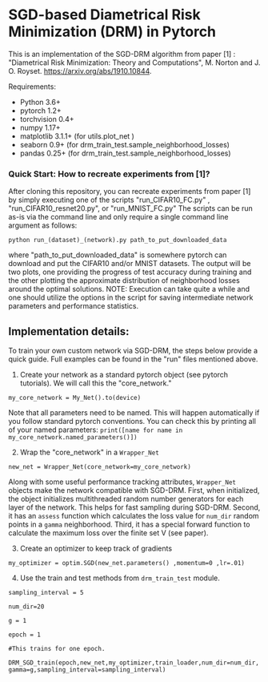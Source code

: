 # SGD-based Diametrical Risk Minimization (DRM) in Pytorch
This is an implementation of the SGD-DRM algorithm from paper [1] : "Diametrical Risk Minimization: Theory and Computations", M. Norton and J. O. Royset. https://arxiv.org/abs/1910.10844.

Requirements:

- Python 3.6+
- pytorch 1.2+
- torchvision 0.4+
- numpy 1.17+
- matplotlib 3.1.1+ (for utils.plot_net )
- seaborn 0.9+ (for drm_train_test.sample_neighborhood_losses)
- pandas 0.25+ (for drm_train_test.sample_neighborhood_losses)

### Quick Start: How to recreate experiments from [1]?
After cloning this repository, you can recreate experiments from paper [1] by simply executing one of the scripts "run_CIFAR10_FC.py" , "run_CIFAR10_resnet20.py", or "run_MNIST_FC.py" The scripts can be run as-is via the command line and only require a single command line argument as follows:

`python run_(dataset)_(network).py path_to_put_downloaded_data`

where "path_to_put_downloaded_data" is somewhere pytorch can download and put the CIFAR10 and/or MNIST datasets. The output will be two plots, one providing the progress of test accuracy during training and the other plotting the approximate distribution of neighborhood losses around the optimal solutions. NOTE: Execution can take quite a while and one should utilize the options in the script for saving intermediate network parameters and performance statistics.


## Implementation details:
To train your own custom network via SGD-DRM, the steps below provide a quick guide. Full examples can be found in the "run" files mentioned above.

1)  Create your network as a standard pytorch object (see pytorch tutorials). We will call this the "core_network."  

`my_core_network = My_Net().to(device)`

Note that all parameters need to be named. This will happen automatically if you follow standard pytorch conventions. You can check this by printing all of your named parameters: `print([name for name in my_core_network.named_parameters()])`

2)  Wrap the "core_network" in a `Wrapper_Net`

`new_net = Wrapper_Net(core_network=my_core_network)`

Along with some useful performance tracking attributes, `Wrapper_Net` objects make the network compatible with SGD-DRM. First, when initialized, the object initializes multithreaded random number generators for each layer of the network. This helps for fast sampling during SGD-DRM. Second, it has an `assess` function which calculates the loss value for `num_dir` random points in a `gamma` neighborhood. Third, it has a special forward function to calculate the maximum loss over the finite set V (see paper).

3) Create an optimizer to keep track of gradients

`my_optimizer = optim.SGD(new_net.parameters() ,momentum=0 ,lr=.01)`

4) Use the train and test methods from `drm_train_test` module.

`sampling_interval = 5`

`num_dir=20`

`g = 1`

`epoch = 1`

`#This trains for one epoch.`

`DRM_SGD_train(epoch,new_net,my_optimizer,train_loader,num_dir=num_dir, gamma=g,sampling_interval=sampling_interval)`
